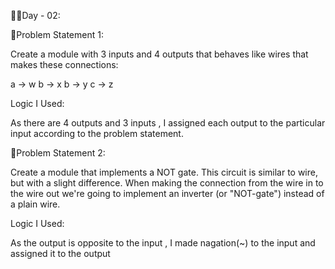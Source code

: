 👩‍💻Day - 02:

📌Problem Statement 1:

Create a module with 3 inputs and 4 outputs that behaves like wires that makes these connections:

a -> w
b -> x
b -> y
c -> z

Logic I Used:

As there are 4 outputs and 3 inputs , I assigned each output to the particular input according to the problem statement.

📌Problem Statement 2:

Create a module that implements a NOT gate.
This circuit is similar to wire, but with a slight difference. When making the connection from the wire in to the wire out we're 
going to implement an inverter (or "NOT-gate") instead of a plain wire.

Logic I Used:

As the output is opposite to the input , I made nagation(~) to the input and assigned it to the output
